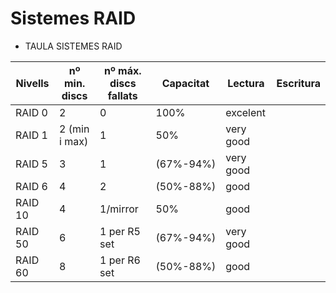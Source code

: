 # Sistemes RAID
* TAULA SISTEMES RAID

Nivells | nº min. discs | nº máx. discs fallats  | Capacitat    | Lectura    | Escritura  |
------- | --------------| -----------------------| ------------ | -----------|------------|
RAID 0  | 2             | 0                      | 100%         | excelent   |
RAID 1  | 2 (min i max) | 1                      | 50%          | very good  |
RAID 5  | 3             | 1                      | (67%-94%)    | very good  |
RAID 6  | 4             | 2                      | (50%-88%)    | good       |
RAID 10 | 4             | 1/mirror               | 50%          | good       |
RAID 50 | 6             | 1 per R5 set           | (67%-94%)    | very good  |
RAID 60 | 8             | 1 per R6 set           | (50%-88%)    | good       |
